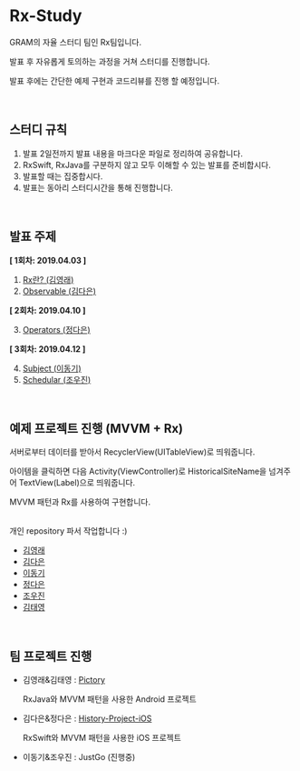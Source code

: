 # Rx-Study

GRAM의 자율 스터디 팀인 Rx팀입니다.

발표 후 자유롭게 토의하는 과정을 거쳐 스터디를 진행합니다.

발표 후에는 간단한 예제 구현과 코드리뷰를 진행 할 예정입니다.

​           

## 스터디 규칙

1. 발표 2일전까지 발표 내용을 마크다운 파일로 정리하여 공유합니다.
2. RxSwift, RxJava를 구분하지 않고 모두 이해할 수 있는 발표를 준비합시다.
3. 발표할 때는 집중합시다.
4. 발표는 동아리 스터디시간을 통해 진행합니다.

​            

## 발표 주제

**[ 1회차: 2019.04.03 ]**

1. [Rx란? (김영래)](https://github.com/DSM-GRAM/Rx-Study/tree/master/01_RX란%3F_김영래)
2. [Observable (김다은)](https://github.com/DSM-GRAM/Rx-Study/blob/master/02_Observable_김다은/Observable.md)

**[ 2회차: 2019.04.10 ]**

3. [Operators (정다은)](https://github.com/DSM-GRAM/Rx-Study/tree/master/03_Operators_정다은#03_operators_정다은)

**[ 3회차: 2019.04.12 ]**

4. [Subject (이동기)](https://github.com/DSM-GRAM/Rx-Study/blob/master/04_Subject_이동기/Rx_Subject.md)
5. [Schedular (조우진)](https://github.com/DSM-GRAM/Rx-Study/tree/master/05_Scheduler_%EC%A1%B0%EC%9A%B0%EC%A7%84)

​        

## 예제 프로젝트 진행 (MVVM + Rx)

서버로부터 데이터를 받아서 RecyclerView(UITableView)로 띄워줍니다.

아이템을 클릭하면 다음 Activity(ViewController)로 HistoricalSiteName을 넘겨주어 TextView(Label)으로 띄워줍니다.

MVVM 패턴과 Rx를 사용하여 구현합니다.

​      
개인 repository 파서 작업합니다 :)

- [김영래](https://github.com/notmyfault02/MVVMwithRx)
- [김다은](https://github.com/DAEUN28/Rx-Study/tree/master/smallHistoryProject)
- [이동기]()
- [정다은](https://github.com/DaeunJeong/Danny-iOS/tree/master/ToyProjects/PracticeMVVMRxSwift)
- [조우진](https://github.com/Woopa01/RxStudy-MVVM)
- [김태영](https://github.com/SadFrogpp/History-Project-With-RxJava)

​              

## 팀 프로젝트 진행

- 김영래&김태영 : [Pictory](https://github.com/SadFrogpp/Pictory)

  RxJava와 MVVM 패턴을 사용한 Android 프로젝트

- 김다은&정다은 : [History-Project-iOS](https://github.com/DSM-GRAM/History-Project-ios)

  RxSwift와 MVVM 패턴을 사용한 iOS 프로젝트

- 이동기&조우진 : JustGo (진행중)

